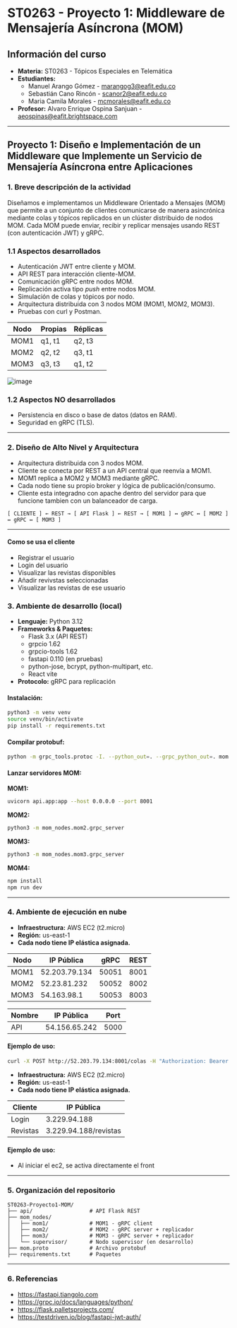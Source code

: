 # ST0263 - Proyecto 1: Middleware de Mensajería Asíncrona (MOM)

## Información del curso
- **Materia:** ST0263 - Tópicos Especiales en Telemática
- **Estudiantes:**
  - Manuel Arango Gómez - marangog3@eafit.edu.co
  - Sebastián Cano Rincón - scanor2@eafit.edu.co
  - Maria Camila Morales - mcmorales@eafit.edu.co
- **Profesor:** Alvaro Enrique Ospina Sanjuan - aeospinas@eafit.brightspace.com

---

## Proyecto 1: Diseño e Implementación de un Middleware que Implemente un Servicio de Mensajería Asíncrona entre Aplicaciones

### 1. Breve descripción de la actividad
Diseñamos e implementamos un Middleware Orientado a Mensajes (MOM) que permite a un conjunto de clientes comunicarse de manera asincrónica mediante colas y tópicos replicados en un clúster distribuido de nodos MOM. Cada MOM puede enviar, recibir y replicar mensajes usando REST (con autenticación JWT) y gRPC.

### 1.1 Aspectos desarrollados
- Autenticación JWT entre cliente y MOM.
- API REST para interacción cliente-MOM.
- Comunicación gRPC entre nodos MOM.
- Replicación activa tipo *push* entre nodos MOM.
- Simulación de colas y tópicos por nodo.
- Arquitectura distribuida con 3 nodos MOM (MOM1, MOM2, MOM3).
- Pruebas con curl y Postman.

| Nodo  | Propias       | Réplicas        |
|-------|---------------|------------------|
| MOM1  | q1, t1        | q2, t3           |
| MOM2  | q2, t2        | q3, t1           |
| MOM3  | q3, t3        | q1, t2           |

![image](https://github.com/user-attachments/assets/5be7ef5d-d4e6-4f42-8d4f-2232875d58cd)

### 1.2 Aspectos NO desarrollados
- Persistencia en disco o base de datos (datos en RAM).
- Seguridad en gRPC (TLS).
---

### 2. Diseño de Alto Nivel y Arquitectura

- Arquitectura distribuida con 3 nodos MOM.
- Cliente se conecta por REST a un API central que reenvía a MOM1.
- MOM1 replica a MOM2 y MOM3 mediante gRPC.
- Cada nodo tiene su propio broker y lógica de publicación/consumo.
- Cliente esta integradno con apache dentro del servidor para que funcione tambien con un balanceador de carga.

```
[ CLIENTE ] ← REST → [ API Flask ] ← REST → [ MOM1 ] ↔ gRPC ↔ [ MOM2 ] ↔ gRPC ↔ [ MOM3 ]
```
---
#### Como se usa el cliente
- Registrar el usuario
- Login del usuario
- Visualizar las revistas disponibles
- Añadir revivstas seleccionadas
- Visualizar las revistas de ese usuario

### 3. Ambiente de desarrollo (local)

- **Lenguaje:** Python 3.12
- **Frameworks & Paquetes:**
  - Flask 3.x (API REST)
  - grpcio 1.62
  - grpcio-tools 1.62
  - fastapi 0.110 (en pruebas)
  - python-jose, bcrypt, python-multipart, etc.
  - React vite
- **Protocolo:** gRPC para replicación

#### Instalación:
```bash
python3 -m venv venv
source venv/bin/activate
pip install -r requirements.txt
```

#### Compilar protobuf:
```bash
python -m grpc_tools.protoc -I. --python_out=. --grpc_python_out=. mom.proto
```

#### Lanzar servidores MOM:

**MOM1:**
```bash
uvicorn api.app:app --host 0.0.0.0 --port 8001
```

**MOM2:**
```bash
python3 -m mom_nodes.mom2.grpc_server
```

**MOM3:**
```bash
python3 -m mom_nodes.mom3.grpc_server
```
**MOM4:**
```bash
npm install
npm run dev
```

---

### 4. Ambiente de ejecución en nube

- **Infraestructura:** AWS EC2 (t2.micro)
- **Región:** us-east-1
- **Cada nodo tiene IP elástica asignada.**

| Nodo  | IP Pública      | gRPC | REST |
|-------|------------------|------|------|
| MOM1  | 52.203.79.134    | 50051| 8001 |
| MOM2  | 52.23.81.232     | 50052| 8002 |
| MOM3  | 54.163.98.1      | 50053| 8003 |

|Nombre | IP Pública  | Port |
|-------|-------------|------|
|API    |54.156.65.242|5000  |


#### Ejemplo de uso:
```bash
curl -X POST http://52.203.79.134:8001/colas -H "Authorization: Bearer <token>" -d '{"nombre": "q_test"}'
```


- **Infraestructura:** AWS EC2 (t2.micro)
- **Región:** us-east-1
- **Cada nodo tiene IP elástica asignada.**


| Cliente  | IP Pública       |
|-------|------------------|
| Login  | 3.229.94.188    | 
| Revistas  | 3.229.94.188/revistas     |

#### Ejemplo de uso:
- Al iniciar el ec2, se activa directamente el front

---
### 5. Organización del repositorio
```
ST0263-Proyecto1-MOM/
├── api/                  # API Flask REST
├── mom_nodes/
│   ├── mom1/             # MOM1 - gRPC client
│   ├── mom2/             # MOM2 - gRPC server + replicador
│   ├── mom3/             # MOM3 - gRPC server + replicador
│   └── supervisor/       # Nodo supervisor (en desarrollo)
├── mom.proto             # Archivo protobuf
├── requirements.txt      # Paquetes
```

---

### 6. Referencias
- https://fastapi.tiangolo.com
- https://grpc.io/docs/languages/python/
- https://flask.palletsprojects.com/
- https://testdriven.io/blog/fastapi-jwt-auth/
